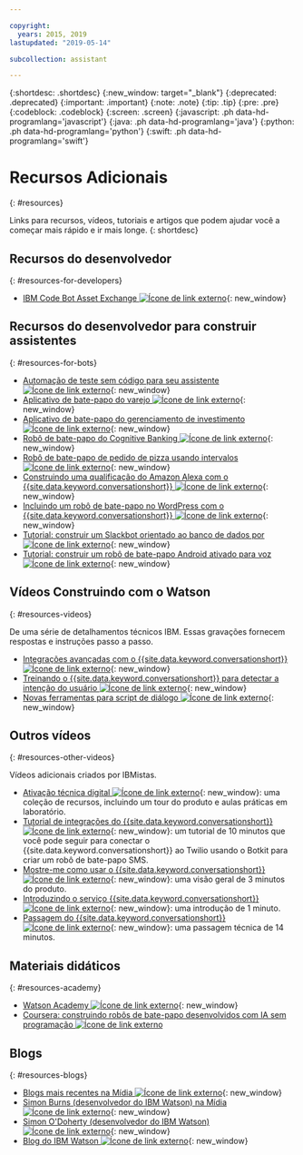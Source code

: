 ```yaml
---

copyright:
  years: 2015, 2019
lastupdated: "2019-05-14"

subcollection: assistant

---
```


{:shortdesc: .shortdesc}
{:new_window: target="_blank"}
{:deprecated: .deprecated}
{:important: .important}
{:note: .note}
{:tip: .tip}
{:pre: .pre}
{:codeblock: .codeblock}
{:screen: .screen}
{:javascript: .ph data-hd-programlang='javascript'}
{:java: .ph data-hd-programlang='java'}
{:python: .ph data-hd-programlang='python'}
{:swift: .ph data-hd-programlang='swift'}

# Recursos Adicionais
{: #resources}

Links para recursos, vídeos, tutoriais e artigos que podem ajudar você a começar mais rápido e ir mais longe.
{: shortdesc}

## Recursos do desenvolvedor
{: #resources-for-developers}

- [IBM Code Bot Asset Exchange ![Ícone de link externo](../../icons/launch-glyph.svg "Ícone de link externo")](https://developer.ibm.com/code/exchanges/bots/){: new_window}

## Recursos do desenvolvedor para construir assistentes
{: #resources-for-bots}

- [Automação de teste sem código para seu assistente ![Ícone de link externo](../../icons/launch-glyph.svg "Ícone de link externo")](https://chatbotsmagazine.com/10-minutes-codeless-test-automation-for-ibm-watson-chatbots-d71eac9626d7){: new_window}
- [Aplicativo de bate-papo do varejo ![Ícone de link externo](../../icons/launch-glyph.svg "Ícone de link externo")](https://developer.ibm.com/code/journey/create-cognitive-retail-chatbot/){: new_window}
- [Aplicativo de bate-papo do gerenciamento de investimento ![Ícone de link externo](../../icons/launch-glyph.svg "Ícone de link externo")](https://developer.ibm.com/code/journey/create-an-investment-management-chatbot/){: new_window}
- [Robô de bate-papo do Cognitive Banking ![Ícone de link externo](../../icons/launch-glyph.svg "Ícone de link externo")](https://developer.ibm.com/code/journey/create-cognitive-banking-chatbot/){: new_window}
- [Robô de bate-papo de pedido de pizza usando intervalos ![Ícone de link externo](../../icons/launch-glyph.svg "Ícone de link externo")](https://developer.ibm.com/code/journey/assemble-a-pizza-ordering-chatbot-dialog/){: new_window}
- [Construindo uma qualificação do Amazon Alexa com o {{site.data.keyword.conversationshort}} ![Ícone de link externo](../../icons/launch-glyph.svg "Ícone de link externo")](https://github.com/IBM/alexa-skill-watson-conversation){: new_window}
- [Incluindo um robô de bate-papo no WordPress com o {{site.data.keyword.conversationshort}} ![Ícone de link externo](../../icons/launch-glyph.svg "Ícone de link externo")](https://wordpress.org/plugins/conversation-watson/){: new_window}
- [Tutorial: construir um Slackbot orientado ao banco de dados por ![Ícone de link externo](../../icons/launch-glyph.svg "Ícone de link externo")](https://cloud.ibm.com/docs/tutorials/slack-chatbot-database-watson.html){: new_window}
- [Tutorial: construir um robô de bate-papo Android ativado para voz ![Ícone de link externo](../../icons/launch-glyph.svg "Ícone de link externo")](https://cloud.ibm.com/docs/tutorials/android-watson-chatbot.html){: new_window}

## Vídeos Construindo com o Watson
{: #resources-videos}

De uma série de detalhamentos técnicos IBM. Essas gravações fornecem respostas e instruções passo a passo.

- [Integrações avançadas com o {{site.data.keyword.conversationshort}} ![Ícone de link externo](../../icons/launch-glyph.svg "Ícone de link externo")](https://youtu.be/0rnt54ONtQw){: new_window}
- [Treinando o {{site.data.keyword.conversationshort}} para detectar a intenção do usuário ![Ícone de link externo](../../icons/launch-glyph.svg "Ícone de link externo")](https://youtu.be/uYw4Tv1Y5tc){: new_window}
- [Novas ferramentas para script de diálogo ![Ícone de link externo](../../icons/launch-glyph.svg "Ícone de link externo")](https://youtu.be/QuR54--vD5o){: new_window}

## Outros vídeos
{: #resources-other-videos}

Vídeos adicionais criados por IBMistas.

- [Ativação técnica digital ![Ícone de link externo](../../icons/launch-glyph.svg "Ícone de link externo")](https://ibm-dte.mybluemix.net/watson-assistant){: new_window}: uma coleção de recursos, incluindo um tour do produto e aulas práticas em laboratório.
- [Tutorial de integrações do {{site.data.keyword.conversationshort}} ![Ícone de link externo](../../icons/launch-glyph.svg "Ícone de link externo")](https://www.youtube.com/watch?v=O3silvVBaC8&t=3s){: new_window}: um tutorial de 10 minutos que você pode seguir para conectar o {{site.data.keyword.conversationshort}} ao Twilio usando o Botkit para criar um robô de bate-papo SMS.
- [Mostre-me como usar o {{site.data.keyword.conversationshort}} ![Ícone de link externo](../../icons/launch-glyph.svg "Ícone de link externo")](https://youtu.be/tUkLIUOm550){: new_window}: uma visão geral de 3 minutos do produto.
- [Introduzindo o serviço {{site.data.keyword.conversationshort}} ![Ícone de link externo](../../icons/launch-glyph.svg "Ícone de link externo")](https://youtu.be/A96nLYSMltA){: new_window}: uma introdução de 1 minuto.
- [Passagem do {{site.data.keyword.conversationshort}} ![Ícone de link externo](../../icons/launch-glyph.svg "Ícone de link externo")](https://youtu.be/ELwWhJGE2P8){: new_window}: uma passagem técnica de 14 minutos.

## Materiais didáticos
{: #resources-academy}

- [Watson Academy ![Ícone de link externo](../../icons/launch-glyph.svg "Ícone de link externo")](https://ibm.com/training/watsonacademy){: new_window}
- [Coursera: construindo robôs de bate-papo desenvolvidos com IA sem programação ![Ícone de link externo](../../icons/launch-glyph.svg "Ícone de link externo")](https://www.coursera.org/learn/building-ai-powered-chatbots)

## Blogs
{: #resources-blogs}

- [Blogs mais recentes na Mídia ![Ícone de link externo](../../icons/launch-glyph.svg "Ícone de link externo")](https://medium.com/tag/watson-assistant/latest){: new_window}
- [Simon Burns (desenvolvedor do IBM Watson) na Mídia ![Ícone de link externo](../../icons/launch-glyph.svg "Ícone de link externo")](https://medium.com/@snrubnomis/conversational-directory-5a5531749295){: new_window}
- [Simon O'Doherty (desenvolvedor do IBM Watson) ![Ícone de link externo](../../icons/launch-glyph.svg "Ícone de link externo")](https://sodoherty.ai/){: new_window}
- [Blog do IBM Watson ![Ícone de link externo](../../icons/launch-glyph.svg "Ícone de link externo")](https://www.ibm.com/blogs/watson/){: new_window}
